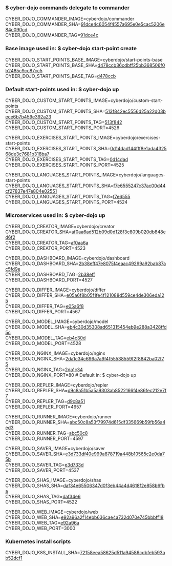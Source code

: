 ### $ cyber-dojo commands delegate to commander

CYBER_DOJO_COMMANDER_IMAGE=cyberdojo/commander  
CYBER_DOJO_COMMANDER_SHA=[91dce4c6054f4557a695e0e5cac5206e84c090cd](https://github.com/cyber-dojo/commander/commit/91dce4c6054f4557a695e0e5cac5206e84c090cd)  
CYBER_DOJO_COMMANDER_TAG=[91dce4c](https://hub.docker.com/layers/cyberdojo/commander/91dce4c/images/sha256-5a523e4bf41aea1ab04d10ef8d315e520e21d148dcea354be52492b5b947ab3b)  

### Base image used in: $ cyber-dojo start-point create

CYBER_DOJO_START_POINTS_BASE_IMAGE=cyberdojo/start-points-base  
CYBER_DOJO_START_POINTS_BASE_SHA=[d478ccb36cdbff25bb368506f0b2485c9cc87cc5](https://github.com/cyber-dojo/start-points-base/commit/d478ccb36cdbff25bb368506f0b2485c9cc87cc5)  
CYBER_DOJO_START_POINTS_BASE_TAG=[d478ccb](https://hub.docker.com/layers/cyberdojo/start-points-base/d478ccb/images/sha256-402adefd8be573b4b0eead68436c2958e957df173c365e03c55bec5b0d3fd87e)  

### Default start-points used in: $ cyber-dojo up

CYBER_DOJO_CUSTOM_START_POINTS_IMAGE=cyberdojo/custom-start-points  
CYBER_DOJO_CUSTOM_START_POINTS_SHA=[513f842ec5556d25a22d03bece6b7b459e392a23](https://github.com/cyber-dojo/custom-start-points/commit/513f842ec5556d25a22d03bece6b7b459e392a23)  
CYBER_DOJO_CUSTOM_START_POINTS_TAG=[513f842](https://hub.docker.com/layers/cyberdojo/custom-start-points/513f842/images/sha256-72850dea2761e2159e3df40d2884ab82202e320f3ba32cce853ab0baac445e97)  
CYBER_DOJO_CUSTOM_START_POINTS_PORT=4526

CYBER_DOJO_EXERCISES_START_POINTS_IMAGE=cyberdojo/exercises-start-points  
CYBER_DOJO_EXERCISES_START_POINTS_SHA=[0d14dad144fff8e1ada432568de3c7681b318ba7](https://github.com/cyber-dojo/exercises-start-points/commit/0d14dad144fff8e1ada432568de3c7681b318ba7)  
CYBER_DOJO_EXERCISES_START_POINTS_TAG=[0d14dad](https://hub.docker.com/layers/cyberdojo/exercises-start-points/0d14dad/images/sha256-d516255496ca4baad50e5930d04ccbe5c98d9adccd326f7cb08261717540507e)  
CYBER_DOJO_EXERCISES_START_POINTS_PORT=4525

CYBER_DOJO_LANGUAGES_START_POINTS_IMAGE=cyberdojo/languages-start-points  
CYBER_DOJO_LANGUAGES_START_POINTS_SHA=[f7e6555247c37ac00d44cf27837e47e804e02551](https://github.com/cyber-dojo/languages-start-points/commit/f7e6555247c37ac00d44cf27837e47e804e02551)  
CYBER_DOJO_LANGUAGES_START_POINTS_TAG=[f7e6555](https://hub.docker.com/layers/cyberdojo/languages-start-points/f7e6555/images/sha256-f808cfaf557e6267dd6e493c9e557ad9408ae97716755136e9c6a546432a4da7)  
CYBER_DOJO_LANGUAGES_START_POINTS_PORT=4524

### Microservices used in: $ cyber-dojo up

CYBER_DOJO_CREATOR_IMAGE=cyberdojo/creator  
CYBER_DOJO_CREATOR_SHA=[af0aa6ad512b09d0d128f3c809b020db848ed6f2](https://github.com/cyber-dojo/creator/commit/af0aa6ad512b09d0d128f3c809b020db848ed6f2)  
CYBER_DOJO_CREATOR_TAG=[af0aa6a](https://hub.docker.com/layers/cyberdojo/creator/af0aa6a/images/sha256-0e3ffa8bbf8fdc09097252d41b931c776afd35e8bd33956d9191efe005427eb9)  
CYBER_DOJO_CREATOR_PORT=4523

CYBER_DOJO_DASHBOARD_IMAGE=cyberdojo/dashboard  
CYBER_DOJO_DASHBOARD_SHA=[2b38eff47e8075f4eaac49299a92bab87ac5fd9e](https://github.com/cyber-dojo/dashboard/commit/2b38eff47e8075f4eaac49299a92bab87ac5fd9e)  
CYBER_DOJO_DASHBOARD_TAG=[2b38eff](https://hub.docker.com/layers/cyberdojo/dashboard/2b38eff/images/sha256-64a228d1a8095009d25fd2cccf3d7ebceeacd9193b99d3ff1b8fa4cf48c6560e)  
CYBER_DOJO_DASHBOARD_PORT=4527

CYBER_DOJO_DIFFER_IMAGE=cyberdojo/differ  
CYBER_DOJO_DIFFER_SHA=[e05a6f8b05f1fe4f121088d559ce4de306eda125](https://github.com/cyber-dojo/differ/commit/e05a6f8b05f1fe4f121088d559ce4de306eda125)  
CYBER_DOJO_DIFFER_TAG=[e05a6f8](https://hub.docker.com/layers/cyberdojo/differ/e05a6f8/images/sha256-c2bad9cb537c22b131b4692d446f428fa603bdcf6ee5bde92e997b2f34549fd8)  
CYBER_DOJO_DIFFER_PORT=4567

CYBER_DOJO_MODEL_IMAGE=cyberdojo/model  
CYBER_DOJO_MODEL_SHA=[eb4c30d35308ad651315454eb9e288a3428ffd5c](https://github.com/cyber-dojo/model/commit/eb4c30d35308ad651315454eb9e288a3428ffd5c)  
CYBER_DOJO_MODEL_TAG=[eb4c30d](https://hub.docker.com/layers/cyberdojo/model/eb4c30d/images/sha256-ffcea87903d56ce8c9da3148948beb64655fa22235d8985a9f1aa6a45565e065)  
CYBER_DOJO_MODEL_PORT=4528

CYBER_DOJO_NGINX_IMAGE=cyberdojo/nginx  
CYBER_DOJO_NGINX_SHA=[2da1c34c696a7a9f4f55538559f2f8842ba02f75](https://github.com/cyber-dojo/nginx/commit/2da1c34c696a7a9f4f55538559f2f8842ba02f75)  
CYBER_DOJO_NGINX_TAG=[2da1c34](https://hub.docker.com/layers/cyberdojo/nginx/2da1c34/images/sha256-836ecf05fdbb6d99f4cd1425f5f2adcfc7ff481bd9133389c5cc68d3fbf88a17)  
CYBER_DOJO_NGINX_PORT=80 # Default in: $ cyber-dojo up

CYBER_DOJO_REPLER_IMAGE=cyberdojo/repler  
CYBER_DOJO_REPLER_SHA=[d9c8a51b5a5a9303ab8522166f4e86fec212e7f7](https://github.com/cyber-dojo/repler/commit/d9c8a51b5a5a9303ab8522166f4e86fec212e7f7)  
CYBER_DOJO_REPLER_TAG=[d9c8a51](https://hub.docker.com/layers/cyberdojo/repler/d9c8a51/images/sha256-87273073e7bb095335e46ec206897a73e9df0c330fc57b5b4c56d2580038c34f)  
CYBER_DOJO_REPLER_PORT=4657

CYBER_DOJO_RUNNER_IMAGE=cyberdojo/runner  
CYBER_DOJO_RUNNER_SHA=[abc50c8a53f79974d615df335669b59fb56a4ed3](https://github.com/cyber-dojo/runner/commit/abc50c8a53f79974d615df335669b59fb56a4ed3)  
CYBER_DOJO_RUNNER_TAG=[abc50c8](https://hub.docker.com/layers/cyberdojo/runner/abc50c8/images/sha256-0f940d3a0e6424d5561e13eda550781e85b9a04609be20d4838975fcd286862e)  
CYBER_DOJO_RUNNER_PORT=4597

CYBER_DOJO_SAVER_IMAGE=cyberdojo/saver  
CYBER_DOJO_SAVER_SHA=[e3d733df40e999a878719a448b10565c2e0da75b](https://github.com/cyber-dojo/saver/commit/e3d733df40e999a878719a448b10565c2e0da75b)  
CYBER_DOJO_SAVER_TAG=[e3d733d](https://hub.docker.com/layers/cyberdojo/saver/e3d733d/images/sha256-8d9389e719ff9453ae9e865460ec289d1f666504e1840802ac52e27ccdbfae37)  
CYBER_DOJO_SAVER_PORT=4537

CYBER_DOJO_SHAS_IMAGE=cyberdojo/shas  
CYBER_DOJO_SHAS_SHA=[daf34e65506347d0f3eb44a4d4618f2e858b6fba](https://github.com/cyber-dojo/shas/commit/daf34e65506347d0f3eb44a4d4618f2e858b6fba)  
CYBER_DOJO_SHAS_TAG=[daf34e6](https://hub.docker.com/layers/cyberdojo/shas/daf34e6/images/sha256-1154a780cb5ce9addd8ac4e33b440ca2eeb924499f1aab83e097cc16d894e073)  
CYBER_DOJO_SHAS_PORT=4522

CYBER_DOJO_WEB_IMAGE=cyberdojo/web  
CYBER_DOJO_WEB_SHA=[e92a96a2f14ebb636cae4a732d070e745bbbff18](https://github.com/cyber-dojo/web/commit/e92a96a2f14ebb636cae4a732d070e745bbbff18)  
CYBER_DOJO_WEB_TAG=[e92a96a](https://hub.docker.com/layers/cyberdojo/web/e92a96a/images/sha256-c0cb80fdf524c21e6f651730204656baa0772d80bf2d8d2a81e8c6c8a9fde8c2)  
CYBER_DOJO_WEB_PORT=3000

### Kubernetes install scripts
CYBER_DOJO_K8S_INSTALL_SHA=[72158eea58625d511a94586cdbfeb593ab52dcf1](https://github.com/cyber-dojo/k8s-install/commit/72158eea58625d511a94586cdbfeb593ab52dcf1)  
